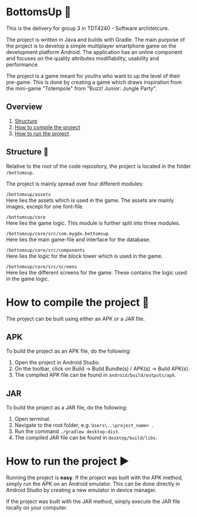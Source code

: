 # BottomsUp :beer:

This is the delivery for group 3 in TDT4240 - Software architetcure. 

The project is written in Java and builds with Gradle. 
The main purpose of the project is to develop a simple multiplayer smartphone game on the development platform Android. The application has an online component and focuses on the quality attributes modifiability, usability and performance. 

The project is a game meant for youths who want to up the level of their pre-game. This is done by creating a game which draws inspiration from the mini-game "Totempole" from "Buzz! Junior: Jungle Party". 

## Overview

1. [Structure](#structure-file_folder)
2. [How to compile the project](#how-to-compile-the-project-hammer)
3. [How to run the project](#how-to-run-the-project-arrow_forward) 
 
<!-- Include readme-file to explain structure and how to compile/run project. -->

## Structure :file_folder:

Relative to the root of the code repository, the project is located in the folder `/bottomsup`.

The project is mainly spread over four different modules:

`/bottomsup/assets`  
Here lies the assets which is used in the game. The assets are mainly images, except for one font-file.

`/bottomsup/core`  
Here lies the game logic. This module is further split into three modules.

`/bottomsup/core/src/com.mygdx.bottomsup`  
Here lies the main game-file and interface for the database. 

`/bottomsup/core/src/components`  
Here lies the logic for the block tower which is used in the game.

`/bottomsup/core/src/screens`  
Here lies the different screens for the game. These contains the logic used in the game logic. 


# How to compile the project :hammer:
The project can be built using either an APK or a JAR file.

## APK
To build the project as an APK file, do the following:
1. Open the project in Android Studio.
2. On the toolbar, click on Build -> Build Bundle(s) / APK(s) -> Build APK(s).
3. The compiled APK file can be found in `android/build/outputs/apk`.

## JAR
To build the project as a JAR file, do the following:
1. Open terminal.
2. Navigate to the root folder, e.g. `Users\..\project_name> `.
3. Run the command `./gradlew desktop:dist`.
4. The compiled JAR file can be found in `desktop/build/libs`.

# How to run the project :arrow_forward:
Running the project is **easy**. If the project was built with the APK method, simply run the APK on an Android emulator. This can be done directly in Android Studio by creating a new emulator in device manager.

If the project was built with the JAR method, simply execute the JAR file locally on your computer.


